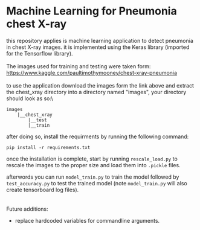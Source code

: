 # Machine Learning for Pneumonia chest X-ray
this repository applies is machine learning application to detect pneumonia in chest X-ray images. it is implemented using the Keras library (imported for the Tensorflow library).\
\
The images used for training and testing were taken form: https://www.kaggle.com/paultimothymooney/chest-xray-pneumonia
\
\
to use the application download the images form the link above and extract the chest_xray directory into a directory named "images", your directory should look as so:\
```
images
    |__chest_xray
        |__test
        |__train 
```
after doing so, install the requirments by running the following command:
```commandline
pip install -r requirements.txt
``` 
once the installation is complete, start by running ```rescale_load.py``` to rescale the images to the proper size and load them into ```.pickle``` files.

afterwords you can run  ```model_train.py``` to train the model followed by ```test_accuracy.py``` to test the trained model (note ```model_train.py``` will also create tensorboard log files).\
\
\
Future additions:
- replace hardcoded variables for commandline arguments.